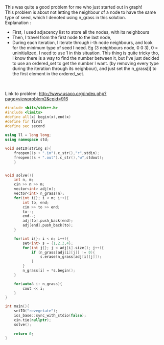 This was quite a good problem for me who just started out in graph! <br>
This problem is about not letting the neighbour of a node to have the same type of seed, which I denoted using n_grass in this solution.
<br>
Explanation :
- First, I used adjacency list to store all the nodes, with its neighbours
- Then, I travel from the first node to the last node, 
- During each iteration, I iterate through i-th node neighbours, and look for the minimum type of seed I need. Eg (3 neighbours node, 0 0 3), 0 = uninitialized, I need to use 1 in this situation. This thing is quite tricky tho, I know there is a way to find the number between it, but I've just decided to use an ordered_set to get the number I want. (by removing every type during the iteration through its neighbour), and just set the n_grass\[i\] to the first element in the ordered_set.

<br><br>
Link to problem: http://www.usaco.org/index.php?page=viewproblem2&cpid=916

```cpp
#include <bits/stdc++.h>
#include <limits>
#define all(x) begin(x),end(x)
#define fir first
#define sec second
 
using ll = long long;
using namespace std;

void setIO(string s){
	freopen((s + ".in").c_str(),"r",stdin);
	freopen((s + ".out").c_str(),"w",stdout);
	}


void solve(){
    int n, m;
    cin >> n >> m;
    vector<int> adj[n];
    vector<int> n_grass(n);
    for(int i{}; i < m; i++){
        int to, end;
        cin >> to >> end;
        to--;
        end--;
        adj[to].push_back(end);
        adj[end].push_back(to);
    }

    for(int i{}; i < n; i++){
        set<int> s = {1,2,3,4};
        for(int j{}; j < adj[i].size(); j++){
            if (n_grass[adj[i][j]] != 0){
                s.erase(n_grass[adj[i][j]]);
            }
        }
        n_grass[i] = *s.begin();
    }

    for(auto& i: n_grass){
        cout << i;
    }
}

int main(){
    setIO("revegetate");
	ios_base::sync_with_stdio(false);
	cin.tie(nullptr);
	solve();
 
	return 0;
}


```